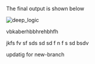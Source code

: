 The final output is shown below

![deep_logic](https://github.com/satyam0002/deep_logic/assets/106262613/fa58ab44-7694-468a-9e6f-78835700465e)

vbkaberhbbhrehbhfh

jkfs fv sf sds sd sd  f n f  s sd bsdv

updatig for new-branch


